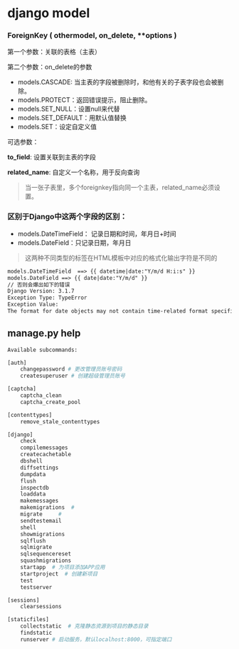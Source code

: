 # django model

###  ForeignKey ( othermodel, on_delete, **options )

第一个参数：关联的表格（主表）

第二个参数：on_delete的参数

* models.CASCADE: 当主表的字段被删除时，和他有关的子表字段也会被删除。
* models.PROTECT：返回错误提示，阻止删除。
* models.SET_NULL：设置null来代替
* models.SET_DEFAULT：用默认值替换
* models.SET：设定自定义值

可选参数：

**to_field**: 设置关联到主表的字段

**related_name**: 自定义一个名称，用于反向查询

> 当一张子表里，多个foreignkey指向同一个主表，related_name必须设置。

### 区别于Django中这两个字段的区别：

* models.DateTimeField： 记录日期和时间，年月日+时间
* models.DateField：只记录日期，年月日

> 这两种不同类型的标签在HTML模板中对应的格式化输出字符是不同的

``` html
models.DateTimeField  ==> {{ datetime|date:"Y/m/d H:i:s" }}
models.DateField ==> {{ date|date:"Y/m/d" }} 
// 否则会爆出如下的错误
Django Version:	3.1.7
Exception Type:	TypeError
Exception Value:	
The format for date objects may not contain time-related format specifiers (found 'H').
```



## manage.py help

``` python
Available subcommands:

[auth]
    changepassword # 更改管理员账号密码
    createsuperuser # 创建超级管理员账号

[captcha]
    captcha_clean
    captcha_create_pool

[contenttypes]
    remove_stale_contenttypes

[django]
    check
    compilemessages
    createcachetable
    dbshell
    diffsettings
    dumpdata
    flush
    inspectdb
    loaddata
    makemessages
    makemigrations  # 
    migrate     # 
    sendtestemail
    shell
    showmigrations
    sqlflush
    sqlmigrate
    sqlsequencereset
    squashmigrations
    startapp  # 为项目添加APP应用
    startproject  # 创建新项目
    test
    testserver

[sessions]
    clearsessions

[staticfiles]
    collectstatic  # 克隆静态资源到项目的静态目录
    findstatic
    runserver # 启动服务，默认localhost:8000，可指定端口
```

